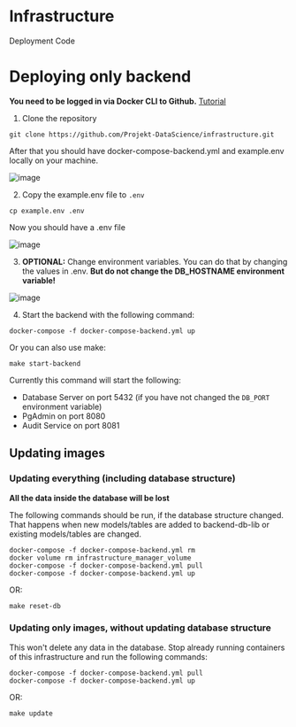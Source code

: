 # Infrastructure

Deployment Code

# Deploying only backend
**You need to be logged in via Docker CLI to Github.** [Tutorial](https://docs.github.com/en/packages/working-with-a-github-packages-registry/working-with-the-container-registry#authenticating-to-the-container-registry) 

1. Clone the repository

```
git clone https://github.com/Projekt-DataScience/infrastructure.git
```

After that you should have docker-compose-backend.yml and example.env locally on your machine.

![image](https://user-images.githubusercontent.com/39222224/206868733-637b404e-ba4a-4a38-b62b-3fe036bdbebf.png)

2. Copy the example.env file to `.env`

```
cp example.env .env
```

Now you should have a .env file

![image](https://user-images.githubusercontent.com/39222224/206868778-dcb52609-69c0-477c-b4f1-b841ff14362e.png)

3. **OPTIONAL:** Change environment variables. You can do that by changing the values in .env. **But do not change the DB_HOSTNAME environment variable!**

![image](https://user-images.githubusercontent.com/39222224/206868851-8203ca60-21f8-4b78-8964-255bf5434bbc.png)

4. Start the backend with the following command:

```
docker-compose -f docker-compose-backend.yml up
```

Or you can also use make:

```
make start-backend
```

Currently this command will start the following:

- Database Server on port 5432 (if you have not changed the `DB_PORT` environment variable)
- PgAdmin on port 8080
- Audit Service on port 8081

## Updating images

### Updating everything (including database structure)
**All the data inside the database will be lost**

The following commands should be run, if the database structure changed. That happens when new models/tables are added to backend-db-lib or existing models/tables are changed.

```
docker-compose -f docker-compose-backend.yml rm
docker volume rm infrastructure_manager_volume
docker-compose -f docker-compose-backend.yml pull
docker-compose -f docker-compose-backend.yml up
```

OR:

```
make reset-db
```

### Updating only images, without updating database structure
This won't delete any data in the database. Stop already running containers of this infrastructure and run the following commands:

```
docker-compose -f docker-compose-backend.yml pull
docker-compose -f docker-compose-backend.yml up
```

OR:

```
make update
```